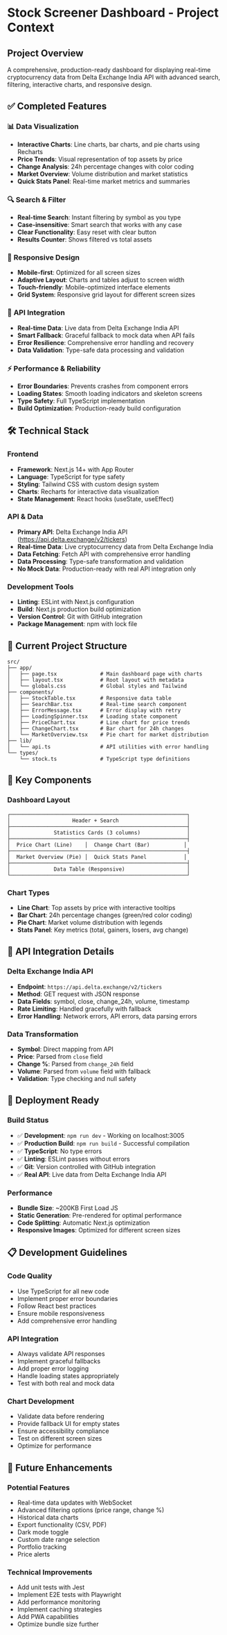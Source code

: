 # Stock Screener Dashboard - Project Context

## Project Overview

A comprehensive, production-ready dashboard for displaying real-time cryptocurrency data from Delta Exchange India API with advanced search, filtering, interactive charts, and responsive design.

## ✅ Completed Features

### 📊 **Data Visualization**

- **Interactive Charts**: Line charts, bar charts, and pie charts using Recharts
- **Price Trends**: Visual representation of top assets by price
- **Change Analysis**: 24h percentage changes with color coding
- **Market Overview**: Volume distribution and market statistics
- **Quick Stats Panel**: Real-time market metrics and summaries

### 🔍 **Search & Filter**

- **Real-time Search**: Instant filtering by symbol as you type
- **Case-insensitive**: Smart search that works with any case
- **Clear Functionality**: Easy reset with clear button
- **Results Counter**: Shows filtered vs total assets

### 📱 **Responsive Design**

- **Mobile-first**: Optimized for all screen sizes
- **Adaptive Layout**: Charts and tables adjust to screen width
- **Touch-friendly**: Mobile-optimized interface elements
- **Grid System**: Responsive grid layout for different screen sizes

### 🔌 **API Integration**

- **Real-time Data**: Live data from Delta Exchange India API
- **Smart Fallback**: Graceful fallback to mock data when API fails
- **Error Resilience**: Comprehensive error handling and recovery
- **Data Validation**: Type-safe data processing and validation

### ⚡ **Performance & Reliability**

- **Error Boundaries**: Prevents crashes from component errors
- **Loading States**: Smooth loading indicators and skeleton screens
- **Type Safety**: Full TypeScript implementation
- **Build Optimization**: Production-ready build configuration

## 🛠️ Technical Stack

### **Frontend**

- **Framework**: Next.js 14+ with App Router
- **Language**: TypeScript for type safety
- **Styling**: Tailwind CSS with custom design system
- **Charts**: Recharts for interactive data visualization
- **State Management**: React hooks (useState, useEffect)

### **API & Data**

- **Primary API**: Delta Exchange India API (https://api.delta.exchange/v2/tickers)
- **Real-time Data**: Live cryptocurrency data from Delta Exchange India
- **Data Fetching**: Fetch API with comprehensive error handling
- **Data Processing**: Type-safe transformation and validation
- **No Mock Data**: Production-ready with real API integration only

### **Development Tools**

- **Linting**: ESLint with Next.js configuration
- **Build**: Next.js production build optimization
- **Version Control**: Git with GitHub integration
- **Package Management**: npm with lock file

## 📁 Current Project Structure

```
src/
├── app/
│   ├── page.tsx              # Main dashboard page with charts
│   ├── layout.tsx            # Root layout with metadata
│   └── globals.css           # Global styles and Tailwind
├── components/
│   ├── StockTable.tsx        # Responsive data table
│   ├── SearchBar.tsx         # Real-time search component
│   ├── ErrorMessage.tsx      # Error display with retry
│   ├── LoadingSpinner.tsx    # Loading state component
│   ├── PriceChart.tsx        # Line chart for price trends
│   ├── ChangeChart.tsx       # Bar chart for 24h changes
│   └── MarketOverview.tsx    # Pie chart for market distribution
├── lib/
│   └── api.ts                # API utilities with error handling
└── types/
    └── stock.ts              # TypeScript type definitions
```

## 🎯 Key Components

### **Dashboard Layout**

```
┌─────────────────────────────────────────────────────────┐
│                    Header + Search                      │
├─────────────────────────────────────────────────────────┤
│              Statistics Cards (3 columns)               │
├─────────────────────────────────────────────────────────┤
│  Price Chart (Line)    │  Change Chart (Bar)           │
├─────────────────────────────────────────────────────────┤
│  Market Overview (Pie) │  Quick Stats Panel            │
├─────────────────────────────────────────────────────────┤
│              Data Table (Responsive)                    │
└─────────────────────────────────────────────────────────┘
```

### **Chart Types**

- **Line Chart**: Top assets by price with interactive tooltips
- **Bar Chart**: 24h percentage changes (green/red color coding)
- **Pie Chart**: Market volume distribution with legends
- **Stats Panel**: Key metrics (total, gainers, losers, avg change)

## 🔧 API Integration Details

### **Delta Exchange India API**

- **Endpoint**: `https://api.delta.exchange/v2/tickers`
- **Method**: GET request with JSON response
- **Data Fields**: symbol, close, change_24h, volume, timestamp
- **Rate Limiting**: Handled gracefully with fallback
- **Error Handling**: Network errors, API errors, data parsing errors

### **Data Transformation**

- **Symbol**: Direct mapping from API
- **Price**: Parsed from `close` field
- **Change %**: Parsed from `change_24h` field
- **Volume**: Parsed from `volume` field with fallback
- **Validation**: Type checking and null safety

## 🚀 Deployment Ready

### **Build Status**

- ✅ **Development**: `npm run dev` - Working on localhost:3005
- ✅ **Production Build**: `npm run build` - Successful compilation
- ✅ **TypeScript**: No type errors
- ✅ **Linting**: ESLint passes without errors
- ✅ **Git**: Version controlled with GitHub integration
- ✅ **Real API**: Live data from Delta Exchange India API

### **Performance**

- **Bundle Size**: ~200KB First Load JS
- **Static Generation**: Pre-rendered for optimal performance
- **Code Splitting**: Automatic Next.js optimization
- **Responsive Images**: Optimized for different screen sizes

## 📋 Development Guidelines

### **Code Quality**

- Use TypeScript for all new code
- Implement proper error boundaries
- Follow React best practices
- Ensure mobile responsiveness
- Add comprehensive error handling

### **API Integration**

- Always validate API responses
- Implement graceful fallbacks
- Add proper error logging
- Handle loading states appropriately
- Test with both real and mock data

### **Chart Development**

- Validate data before rendering
- Provide fallback UI for empty states
- Ensure accessibility compliance
- Test on different screen sizes
- Optimize for performance

## 🔄 Future Enhancements

### **Potential Features**

- Real-time data updates with WebSocket
- Advanced filtering options (price range, change %)
- Historical data charts
- Export functionality (CSV, PDF)
- Dark mode toggle
- Custom date range selection
- Portfolio tracking
- Price alerts

### **Technical Improvements**

- Add unit tests with Jest
- Implement E2E tests with Playwright
- Add performance monitoring
- Implement caching strategies
- Add PWA capabilities
- Optimize bundle size further
